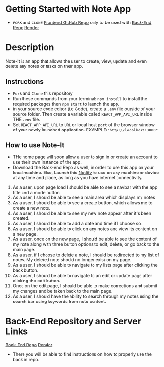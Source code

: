 # Getting Started with Note App


* `FORK` and `CLONE` [Frontend GitHub Repo](https://github.com/Gillesedgy/Module-4-Dashboard_Project) only to be used with [Back-End Repo](https://github.com/Gillesedgy/Dashboard-Server)
[Render](https://note-server-8ds8.onrender.com/)

# Description

Note-It is an app that allows the user to create, view, update and even delete any notes or tasks on their app.


## Instructions
* `Fork` and `Clone` this repository
* Run these commands from your terminal: `npm install` to install the required packages then `npm start` to launch the app.
* In your source code editor (i.e Code), create a `.env` file outside of your source folder. Then create a variable called `REACT_APP_API_URL` inside THE `.env` file.
* Set `REACT_APP_API_URL` to `URL` or local host `port` of the browser window of your newly launched application. EXAMPLE:`"http://localhost:3000"`

## How to use Note-It
* THe home page will soon allow a user to sign in or create an account to use their own instance of the app.
* Download the Back-end Repo as well, in order to use this app on your local machine. Else, Launch this [Netlify](https://comforting-narwhal-b6d61a.netlify.app/) to use on any machine or device at any time and place, as long as you have internet connectivity.

1. As a user, upon page load I should be able to see a navbar with the app title and a mode button
2. As a user, I should be able to see a main area which displays my notes
3. As a user, I should be able to see a create button, which allows me to create a new note.
4. As a user, I should be able to see my new note appear after it's been created.
5. As a user, I should be able to add a date and time if I choose so.
6. As a user, I should be able to click on any notes and view its content on a new page.
7. As a user, once on the new page, I should be able to see the content of my note along with three button options to edit, delete, or go back to the main page.
8. As a user, if I choose to delete a note, I should be redirected to my list of notes. My deleted note should no longer exist on my page.
9. As a user, I should be able to navigate to my lists page after clicking the back button.
10. As a user, I should be able to navigate to an edit or update page after clicking the edit button.
11. Once on the edit page, I should be able to make corrections and submit my changes and be taken back to the main page.
12. As a user, I should have the ability to search through my notes using the search bar using keywords from note content.

# Back-End Repository and Server Links
[Back-End Repo](https://github.com/Gillesedgy/Dashboard-Server)
[Render](https://note-server-8ds8.onrender.com/)
* There you will be able to find instructions on how to properly use the back in repo.


